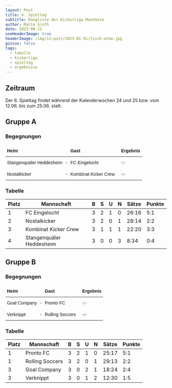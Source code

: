 ```yaml
---
layout: Post
title: 6. Spieltag 
subtitle: Rangliste der Kickerliga Mannheim
author: Malte Groth
date: 2023-06-12
useHeaderImage: true
headerImage: /img/in-post/2023-01-01/tisch-atmo.jpg
giscus: false
tags:
  - tabelle
  - kickerliga
  - spieltag
  - ergebnisse
---
```

## Zeitraum

Der 6. Spieltag findet während der Kalenderwochen 24 und 25 bzw. vom 12.06. bis zum 25.06. statt.

## Gruppe A

### Begegnungen

<style type="text/css">
.tg  {border-collapse:collapse;border-spacing:0;border:none;}
.tg td{border-color:black;border-style:solid;border-width:0px;font-family:Arial, sans-serif;font-size:14px;
  overflow:hidden;padding:10px 5px;word-break:normal;}
.tg th{border-color:black;border-style:solid;border-width:0px;font-family:Arial, sans-serif;font-size:14px;
  font-weight:normal;overflow:hidden;padding:10px 5px;word-break:normal;}
.tg .tg-mcqj{border-color:#000000;font-weight:bold;text-align:left;vertical-align:top}
.tg .tg-73oq{border-color:#000000;text-align:left;vertical-align:top}
</style>
<table class="tg">
<thead>
  <tr>
    <th class="tg-mcqj">Heim</th>
    <th class="tg-mcqj"></th>
    <th class="tg-mcqj">Gast</th>
    <th class="tg-mcqj"></th>
    <th class="tg-mcqj">Ergebnis</th>
  </tr>
</thead>
<tbody>
  <tr>
    <td class="tg-73oq">Stangenquäler Heddesheim</td>
    <td class="tg-73oq">-</td>
    <td class="tg-73oq">FC Eingelocht</td>
    <td class="tg-73oq"></td>
    <td class="tg-73oq">-:-</td>
  </tr>
  <tr>
    <td class="tg-73oq">Nostalkicker</td>
    <td class="tg-73oq">-</td>
    <td class="tg-73oq">Kombinat Kicker Crew</td>
    <td class="tg-73oq"></td>
    <td class="tg-73oq">-:-</td>
  </tr>
</tbody>
</table>

### Tabelle

| **Platz** | **Mannschaft**            | **B** | **S** | **U** | **N** | **Sätze** | **Punkte** |
|-----------|---------------------------|-------|-------|-------|-------|-----------|------------|
| 1         | FC Eingelocht             |     3 |     2 |     1 |     0 |     26:16 |        5:1 |
| 2         | Nostalkicker              |     3 |     2 |     0 |     1 |     28:14 |        2:2 |
| 3         | Kombinat Kicker Crew      |     3 |     1 |     1 |     1 |     22:20 |        3:3 |
| 4         | Stangenquäler Heddesheim  |     3 |     0 |     0 |     3 |      8:34 |        0:4 |


## Gruppe B

### Begegnungen

<style type="text/css">
.tg  {border-collapse:collapse;border-spacing:0;border:none;}
.tg td{border-color:black;border-style:solid;border-width:0px;font-family:Arial, sans-serif;font-size:14px;
  overflow:hidden;padding:10px 5px;word-break:normal;}
.tg th{border-color:black;border-style:solid;border-width:0px;font-family:Arial, sans-serif;font-size:14px;
  font-weight:normal;overflow:hidden;padding:10px 5px;word-break:normal;}
.tg .tg-mcqj{border-color:#000000;font-weight:bold;text-align:left;vertical-align:top}
.tg .tg-73oq{border-color:#000000;text-align:left;vertical-align:top}
</style>
<table class="tg">
<thead>
  <tr>
    <th class="tg-mcqj">Heim</th>
    <th class="tg-mcqj"></th>
    <th class="tg-mcqj">Gast</th>
    <th class="tg-mcqj"></th>
    <th class="tg-mcqj">Ergebnis</th>
  </tr>
</thead>
<tbody>
  <tr>
    <td class="tg-73oq">Goal Company</td>
    <td class="tg-73oq">-</td>
    <td class="tg-73oq">Pronto FC</td>
    <td class="tg-73oq"></td>
    <td class="tg-73oq">-:-</td>
  </tr>
  <tr>
    <td class="tg-73oq">Verknippt</td>
    <td class="tg-73oq">-</td>
    <td class="tg-73oq">Rolling Soccers</td>
    <td class="tg-73oq"></td>
    <td class="tg-73oq">-:-</td>
  </tr>
</tbody>
</table>

### Tabelle

| **Platz** | **Mannschaft**            | **B** | **S** | **U** | **N** | **Sätze** | **Punkte** |
|-----------|---------------------------|-------|-------|-------|-------|-----------|------------|
| 1         | Pronto FC                 |     3 |     2 |     1 |     0 |     25:17 |        5:1 |
| 1         | Rolling Soccers           |     3 |     2 |     0 |     1 |     29:13 |        2:2 |
| 3         | Goal Company              |     3 |     0 |     2 |     1 |     18:24 |        2:4 |
| 3         | Verknippt                 |     3 |     0 |     1 |     2 |     12:30 |        1:5 |
